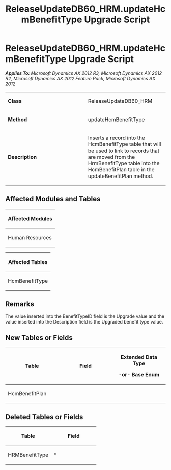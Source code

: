 ﻿---
title: ReleaseUpdateDB60_HRM.updateHcmBenefitType Upgrade Script
TOCTitle: ReleaseUpdateDB60_HRM.updateHcmBenefitType Upgrade Script
ms:assetid: f3624b44-ef7e-99d4-3eb0-7d184b3caf71
ms:mtpsurl: https://msdn.microsoft.com/en-us/library/JJ737510(v=AX.60)
ms:contentKeyID: 49712204
ms.date: 05/18/2015
mtps_version: v=AX.60
---

# ReleaseUpdateDB60\_HRM.updateHcmBenefitType Upgrade Script 


_**Applies To:** Microsoft Dynamics AX 2012 R3, Microsoft Dynamics AX 2012 R2, Microsoft Dynamics AX 2012 Feature Pack, Microsoft Dynamics AX 2012_

<table>
<colgroup>
<col style="width: 50%" />
<col style="width: 50%" />
</colgroup>
<tbody>
<tr class="odd">
<td><p><strong>Class</strong></p></td>
<td><p>ReleaseUpdateDB60_HRM</p></td>
</tr>
<tr class="even">
<td><p><strong>Method</strong></p></td>
<td><p>updateHcmBenefitType</p></td>
</tr>
<tr class="odd">
<td><p><strong>Description</strong></p></td>
<td><p>Inserts a record into the HcmBenefitType table that will be used to link to records that are moved from the HrmBenefitType table into the HcmBenefitPlan table in the updateBenefitPlan method.</p></td>
</tr>
</tbody>
</table>


## Affected Modules and Tables

<table>
<colgroup>
<col style="width: 100%" />
</colgroup>
<thead>
<tr class="header">
<th><p>Affected Modules</p></th>
</tr>
</thead>
<tbody>
<tr class="odd">
<td><p>Human Resources</p></td>
</tr>
</tbody>
</table>


<table>
<colgroup>
<col style="width: 100%" />
</colgroup>
<thead>
<tr class="header">
<th><p>Affected Tables</p></th>
</tr>
</thead>
<tbody>
<tr class="odd">
<td><p>HcmBenefitType</p></td>
</tr>
</tbody>
</table>


## Remarks

The value inserted into the BenefitTypeID field is the Upgrade value and the value inserted into the Description field is the Upgraded benefit type value.

## New Tables or Fields

<table>
<colgroup>
<col style="width: 33%" />
<col style="width: 33%" />
<col style="width: 33%" />
</colgroup>
<thead>
<tr class="header">
<th><p>Table</p></th>
<th><p>Field</p></th>
<th><p>Extended Data Type</p>
<p>-or- Base Enum</p></th>
</tr>
</thead>
<tbody>
<tr class="odd">
<td><p>HcmBenefitPlan</p></td>
<td><p></p></td>
<td><p></p></td>
</tr>
</tbody>
</table>


## Deleted Tables or Fields

<table>
<colgroup>
<col style="width: 50%" />
<col style="width: 50%" />
</colgroup>
<thead>
<tr class="header">
<th><p>Table</p></th>
<th><p>Field</p></th>
</tr>
</thead>
<tbody>
<tr class="odd">
<td><p>HRMBenefitType</p></td>
<td><p>*</p></td>
</tr>
</tbody>
</table>

  


